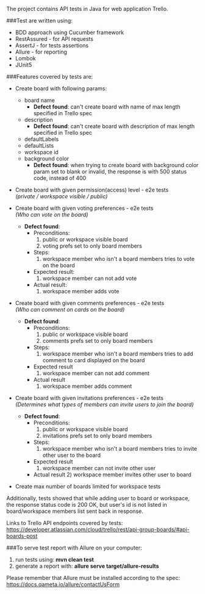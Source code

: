 The project contains API tests in Java for web application Trello.

###Test are written using:
- BDD approach using Cucumber framework
- RestAssured - for API requests
- AssertJ - for tests assertions
- Allure - for reporting
- Lombok
- JUnit5

###Features covered by tests are:  
- Create board with following params:
    - board name 
      - **Defect found**: can't create board with name of max length specified in Trello spec
    - description 
      - **Defect found**: can't create board with description of max length specified in Trello spec
    - defaultLabels
    - defaultLists
    - workspace id
    - background color 
      - **Defect found**: when trying to create board with background color param set to blank or invalid, the response is with 500 status code, instead of 400
- Create board with given permission(access) level - e2e tests  
*(private / workspace visible / public)*

- Create board with given voting preferences - e2e tests  
*(Who can vote on the board)*
  - **Defect found**:  
    - Preconditions:  
      1) public or workspace visible board
      2) voting prefs set to only board members  
    - Steps:
        1) workspace member who isn't a board members tries to vote on the board  
    - Expected result:
      1) workspace member can not add vote  
    - Actual result:
      1) workspace member adds vote

- Create board with given comments preferences - e2e tests  
*(Who can comment on cards on the board)*
  - **Defect found**:  
    - Preconditions:  
      1) public or workspace visible board  
      2) comments prefs set to only board members  
    - Steps:
      1) workspace member who isn't a board members tries to add comment to card displayed on the board  
    - Expected result  
      1) workspace member can not add comment 
    - Actual result  
      1) workspace member adds comment

- Create board with given invitations preferences - e2e tests  
*(Determines what types of members can invite users to join the board)* 
  - **Defect found**:
    - Preconditions:
      1) public or workspace visible board
      2) invitations prefs set to only board members  
    - Steps:
      1) workspace member who isn't a board members tries to invite other user to the board  
    - Expected result
      1) workspace member can not invite other user  
    - Actual result
      2) workspace member invites other user to board

- Create max number of boards limited for workspace tests

Additionally, tests showed that while adding user to board or workspace, the response status code is 200 OK, but user's id is not listed in board/workspace members list sent back in response.


Links to Trello API endpoints covered by tests:
https://developer.atlassian.com/cloud/trello/rest/api-group-boards/#api-boards-post

###To serve test report with Allure on your computer:
1) run tests using: **mvn clean test**
2) generate a report with: **allure serve target/allure-results**  

Please remember that Allure must be installed according to the spec: https://docs.qameta.io/allure/contactUsForm